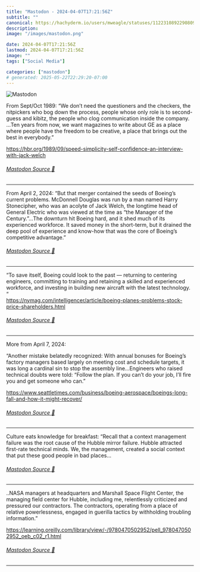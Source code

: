 ```yaml
---
title: "Mastodon - 2024-04-07T17:21:56Z"
subtitle: ""
canonical: https://hachyderm.io/users/mweagle/statuses/112231089229080991
description:
image: "/images/mastodon.png"

date: 2024-04-07T17:21:56Z
lastmod: 2024-04-07T17:21:56Z
image: ""
tags: ["Social Media"]

categories: ["mastodon"]
# generated: 2025-05-22T22:29:20-07:00
---
```

![Mastodon](/images/mastodon.png)

<p>From Sept/Oct 1989: “We don’t need the questioners and the checkers, the nitpickers who bog down the process, people whose only role is to second-guess and kibitz, the people who clog communication inside the company. …Ten years from now, we want magazines to write about GE as a place where people have the freedom to be creative, a place that brings out the best in everybody.” </p><p><a href="https://hbr.org/1989/09/speed-simplicity-self-confidence-an-interview-with-jack-welch" target="_blank" rel="nofollow noopener noreferrer" translate="no"><span class="invisible">https://</span><span class="ellipsis">hbr.org/1989/09/speed-simplici</span><span class="invisible">ty-self-confidence-an-interview-with-jack-welch</span></a></p>


###### [Mastodon Source 🐘](https://hachyderm.io/@mweagle/112231089229080991)

___

<p>From April 2, 2024: “But that merger contained the seeds of Boeing’s current problems. McDonnell Douglas was run by a man named Harry Stonecipher, who was an acolyte of Jack Welch, the longtime head of General Electric who was viewed at the time as “the Manager of the Century.”…The downturn hit Boeing hard, and it shed much of its experienced workforce. It saved money in the short-term, but it drained the deep pool of experience and know-how that was the core of Boeing’s competitive advantage.”</p>


###### [Mastodon Source 🐘](https://hachyderm.io/@mweagle/112231096223527615)

___

<p>“To save itself, Boeing could look to the past — returning to centering engineers, committing to training and retaining a skilled and experienced workforce, and investing in building new aircraft with the latest technology. “<br /><a href="https://nymag.com/intelligencer/article/boeing-planes-problems-stock-price-shareholders.html" target="_blank" rel="nofollow noopener noreferrer" translate="no"><span class="invisible">https://</span><span class="ellipsis">nymag.com/intelligencer/articl</span><span class="invisible">e/boeing-planes-problems-stock-price-shareholders.html</span></a></p>


###### [Mastodon Source 🐘](https://hachyderm.io/@mweagle/112231102693840537)

___

<p>More from April 7, 2024:</p><p>“Another mistake belatedly recognized: With annual bonuses for Boeing’s factory managers based largely on meeting cost and schedule targets, it was long a cardinal sin to stop the assembly line…Engineers who raised technical doubts were told: “Follow the plan. If you can’t do your job, I’ll fire you and get someone who can.”</p><p><a href="https://www.seattletimes.com/business/boeing-aerospace/boeings-long-fall-and-how-it-might-recover/" target="_blank" rel="nofollow noopener noreferrer" translate="no"><span class="invisible">https://www.</span><span class="ellipsis">seattletimes.com/business/boei</span><span class="invisible">ng-aerospace/boeings-long-fall-and-how-it-might-recover/</span></a></p>


###### [Mastodon Source 🐘](https://hachyderm.io/@mweagle/112236904556615460)

___

<p>Culture eats knowledge for breakfast: “Recall that a context management failure was the root cause of the Hubble mirror failure. Hubble attracted first-rate technical minds. We, the management, created a social context that put these good people in bad places…</p>


###### [Mastodon Source 🐘](https://hachyderm.io/@mweagle/112237130376380839)

___

<p>..NASA managers at headquarters and Marshall Space Flight Center, the managing field center for Hubble, including me, relentlessly criticized and pressured our contractors. The contractors, operating from a place of relative powerlessness, engaged in guerilla tactics by withholding troubling information.”</p><p><a href="https://learning.oreilly.com/library/view/-/9780470502952/pell_9780470502952_oeb_c02_r1.html" target="_blank" rel="nofollow noopener noreferrer" translate="no"><span class="invisible">https://</span><span class="ellipsis">learning.oreilly.com/library/v</span><span class="invisible">iew/-/9780470502952/pell_9780470502952_oeb_c02_r1.html</span></a></p>


###### [Mastodon Source 🐘](https://hachyderm.io/@mweagle/112237133580955765)

___
